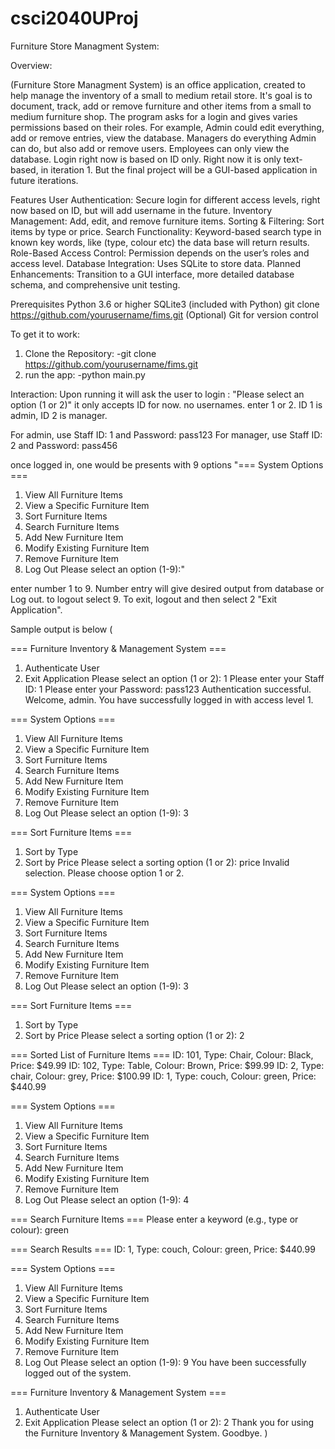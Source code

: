 # csci2040UProj
Furniture Store Managment System:


Overview:  

(Furniture Store Managment System) is an office application, created to help manage the inventory of a small to medium retail store. It's goal is to document, track, add or remove furniture and other items from a small to medium furniture shop. The program asks for a login and gives varies permissions based on their roles. For example, Admin could edit everything, add or remove entries, view the database. Managers do everything Admin can do, but also add or remove users. Employees can only view the database. Login right now is based on ID only. Right now it is only text-based, in iteration 1. But the final project will be a GUI-based application in future iterations.

Features
User Authentication: Secure login for different access levels, right now based on ID, but will add username in the future.
Inventory Management: Add, edit, and remove furniture items.
Sorting & Filtering: Sort items by type or price.
Search Functionality: Keyword-based search type in known key words, like (type, colour etc) the data base will return results.
Role-Based Access Control: Permission depends on the user’s roles and access level.
Database Integration: Uses SQLite to store data.
Planned Enhancements: Transition to a GUI interface, more detailed database schema, and comprehensive unit testing.

Prerequisites
Python 3.6 or higher
SQLite3 (included with Python) git clone https://github.com/yourusername/fims.git
(Optional) Git for version control

To get it to work:
1) Clone the Repository:
-git clone https://github.com/yourusername/fims.git
2) run the app:
-python main.py

Interaction:
Upon running it will ask the user to login : "Please select an option (1 or 2)"
it only accepts ID for now. no usernames.
enter 1 or 2.
ID 1 is admin, ID 2 is manager.

For admin, use Staff ID: 1 and Password: pass123
For manager, use Staff ID: 2 and Password: pass456

once logged in, one would be presents with 9 options
"=== System Options ===
1. View All Furniture Items
2. View a Specific Furniture Item
3. Sort Furniture Items
4. Search Furniture Items
5. Add New Furniture Item
6. Modify Existing Furniture Item
7. Remove Furniture Item
9. Log Out
Please select an option (1-9):"

enter number 1 to 9. Number entry will give desired output from database or Log out. 
to logout select 9.
To exit, logout and then select 2 "Exit Application".

Sample output is below 
( 

=== Furniture Inventory & Management System ===
1. Authenticate User
2. Exit Application
Please select an option (1 or 2): 1
Please enter your Staff ID: 1
Please enter your Password: pass123
Authentication successful.
Welcome, admin. You have successfully logged in with access level 1.

=== System Options ===
1. View All Furniture Items
2. View a Specific Furniture Item
3. Sort Furniture Items
4. Search Furniture Items
5. Add New Furniture Item
6. Modify Existing Furniture Item
7. Remove Furniture Item
9. Log Out
Please select an option (1-9): 3

=== Sort Furniture Items ===
1. Sort by Type
2. Sort by Price
Please select a sorting option (1 or 2): price
Invalid selection. Please choose option 1 or 2.

=== System Options ===
1. View All Furniture Items
2. View a Specific Furniture Item
3. Sort Furniture Items
4. Search Furniture Items
5. Add New Furniture Item
6. Modify Existing Furniture Item
7. Remove Furniture Item
9. Log Out
Please select an option (1-9): 3

=== Sort Furniture Items ===
1. Sort by Type
2. Sort by Price
Please select a sorting option (1 or 2): 2

=== Sorted List of Furniture Items ===
ID: 101, Type: Chair, Colour: Black, Price: $49.99
ID: 102, Type: Table, Colour: Brown, Price: $99.99
ID: 2, Type: chair, Colour: grey, Price: $100.99
ID: 1, Type: couch, Colour: green, Price: $440.99

=== System Options ===
1. View All Furniture Items
2. View a Specific Furniture Item
3. Sort Furniture Items
4. Search Furniture Items
5. Add New Furniture Item
6. Modify Existing Furniture Item
7. Remove Furniture Item
9. Log Out
Please select an option (1-9): 4

=== Search Furniture Items ===
Please enter a keyword (e.g., type or colour): green

=== Search Results ===
ID: 1, Type: couch, Colour: green, Price: $440.99

=== System Options ===
1. View All Furniture Items
2. View a Specific Furniture Item
3. Sort Furniture Items
4. Search Furniture Items
5. Add New Furniture Item
6. Modify Existing Furniture Item
7. Remove Furniture Item
9. Log Out
Please select an option (1-9): 9
You have been successfully logged out of the system.

=== Furniture Inventory & Management System ===
1. Authenticate User
2. Exit Application
Please select an option (1 or 2): 2
Thank you for using the Furniture Inventory & Management System. Goodbye.
)

 
